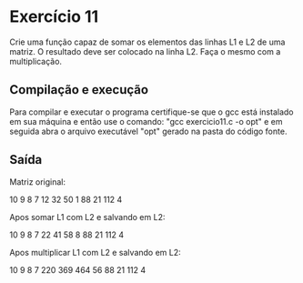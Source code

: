 # Exercício 11

Crie uma função capaz de somar os elementos das linhas L1 e L2 de uma matriz. O resultado deve ser colocado na linha L2. Faça o mesmo com a multiplicação.

## Compilação e execução
 
Para compilar e executar o programa certifique-se que o gcc está instalado em sua máquina e então use o comando: "gcc exercicio11.c -o opt"
e em seguida abra o arquivo executável "opt" gerado na pasta do código fonte.

## Saída

Matriz original: 

10 9 8 7 
12 32 50 1 
88 21 112 4 

Apos somar L1 com L2 e salvando em L2: 

10 9 8 7 
22 41 58 8 
88 21 112 4 

Apos multiplicar L1 com L2 e salvando em L2: 

10 9 8 7 
220 369 464 56 
88 21 112 4

